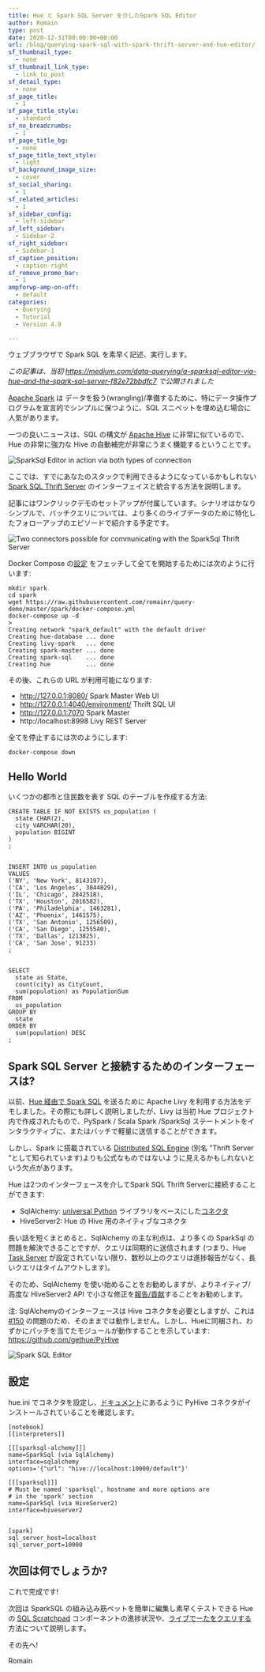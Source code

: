 ```yaml
---
title: Hue と Spark SQL Server を介したSpark SQL Editor 
author: Romain
type: post
date: 2020-12-31T00:00:00+00:00
url: /blog/querying-spark-sql-with-spark-thrift-server-and-hue-editor/
sf_thumbnail_type:
  - none
sf_thumbnail_link_type:
  - link_to_post
sf_detail_type:
  - none
sf_page_title:
  - 1
sf_page_title_style:
  - standard
sf_no_breadcrumbs:
  - 1
sf_page_title_bg:
  - none
sf_page_title_text_style:
  - light
sf_background_image_size:
  - cover
sf_social_sharing:
  - 1
sf_related_articles:
  - 1
sf_sidebar_config:
  - left-sidebar
sf_left_sidebar:
  - Sidebar-2
sf_right_sidebar:
  - Sidebar-1
sf_caption_position:
  - caption-right
sf_remove_promo_bar:
  - 1
ampforwp-amp-on-off:
  - default
categories:
  - Querying
  - Tutorial
  - Version 4.9

---
```

ウェブブラウザで Spark SQL を素早く記述、実行します。

*この記事は、当初 https://medium.com/data-querying/a-sparksql-editor-via-hue-and-the-spark-sql-server-f82e72bbdfc7 で公開されました*

[Apache Spark](https://spark.apache.org/) は データを扱う(wrangling)/準備するために、特にデータ操作プログラムを宣言的でシンプルに保つように、SQL スニペットを埋め込む場合に人気があります。

一つの良いニュースは、SQL の構文が [Apache Hive](https://hive.apache.org/) に非常に似ているので、Hue の非常に強力な Hive の自動補完が非常にうまく機能するということです。

![SparkSql Editor in action via both types of connection](https://cdn.gethue.com/uploads/2020/12/spark-sql-editor.gif)

ここでは、すでにあなたのスタックで利用できるようになっているかもしれない [Spark SQL Thrift Server](https://spark.apache.org/docs/latest/sql-distributed-sql-engine.html) のインターフェイスと統合する方法を説明します。

記事にはワンクリックデモのセットアップが付属しています。シナリオはかなりシンプルで、バッチクエリについては、より多くのライブデータのために特化したフォローアップのエピソードで紹介する予定です。

![Two connectors possible for communicating with the SparkSql Thrift Server](https://cdn.gethue.com/uploads/2020/12/blog-spark-hue-archi.png)

Docker Compose の[設定](https://raw.githubusercontent.com/romainr/query-demo/master/big-table-hbase/docker-compose.yml) をフェッチして全てを開始するためには次のように行います:

    mkdir spark
    cd spark
    wget https://raw.githubusercontent.com/romainr/query-demo/master/spark/docker-compose.yml
    docker-compose up -d
    >
    Creating network "spark_default" with the default driver
    Creating hue-database ... done
    Creating livy-spark   ... done
    Creating spark-master ... done
    Creating spark-sql    ... done
    Creating hue          ... done

その後、これらの URL が利用可能になります:

* http://127.0.0.1:8080/ Spark Master Web UI
* http://127.0.0.1:4040/environment/ Thrift SQL UI
* http://127.0.0.1:7070 Spark Master
* http://localhost:8998 Livy REST Server

全てを停止するには次のようにします:

    docker-compose down

## Hello World

いくつかの都市と住民数を表す SQL のテーブルを作成する方法:

    CREATE TABLE IF NOT EXISTS us_population (
      state CHAR(2),
      city VARCHAR(20),
      population BIGINT
    )
    ;


    INSERT INTO us_population
    VALUES
    ('NY', 'New York', 8143197),
    ('CA', 'Los Angeles', 3844829),
    ('IL', 'Chicago', 2842518),
    ('TX', 'Houston', 2016582),
    ('PA', 'Philadelphia', 1463281),
    ('AZ', 'Phoenix', 1461575),
    ('TX', 'San Antonio', 1256509),
    ('CA', 'San Diego', 1255540),
    ('TX', 'Dallas', 1213825),
    ('CA', 'San Jose', 91233)
    ;


    SELECT
      state as State,
      count(city) as CityCount,
      sum(population) as PopulationSum
    FROM
      us_population
    GROUP BY
      state
    ORDER BY
      sum(population) DESC
    ;

## Spark SQL Server と接続するためのインターフェースは?

以前、[Hue 経由で Spark SQL](https://medium.com/data-querying/an-sql-editor-for-apache-spark-sql-with-livy-534c56f7d251) を送るために Apache Livy を利用する方法をデモしました。その際にも詳しく説明しましたが、Livy は当初 Hue プロジェクト内で作成されたもので、PySpark / Scala Spark /SparkSql ステートメントをインタラクティブに、またはバッチで軽量に送信することができます。

しかし、Spark に搭載されている [Distributed SQL Engine](https://spark.apache.org/docs/latest/sql-distributed-sql-engine.html) (別名 "Thrift Server "として知られています)よりも公式なものではないように見えるかもしれないという欠点があります。

Hue は2つのインターフェースを介してSpark SQL Thrift Serverに接続することができます:

- SqlAlchemy:  [universal Python](https://www.sqlalchemy.org/) ライブラリをベースにした[コネクタ](https://github.com/dropbox/PyHive)
- HiveServer2: Hue の Hive 用のネイティブなコネクタ

長い話を短くまとめると、SqlAlchemy の主な利点は、より多くの SparkSql の問題を解決できることですが、クエリは同期的に送信されます (つまり、Hue [Task Server](https://docs.gethue.com/administrator/administration/reference/#task-server) が設定されていない限り、数秒以上のクエリは進捗報告がなく、長いクエリはタイムアウトします)。

そのため、SqlAlchemy を使い始めることをお勧めしますが、よりネイティブ/高度な HiveServer2 API で小さな修正を[報告/貢献](https://github.com/cloudera/hue/pulls)することをお勧めします。

注: SqlAlchemyのインターフェースは Hive コネクタを必要としますが、これは [#150](https://github.com/dropbox/PyHive/issues/150) の問題のため、そのままでは動作しません。しかし、Hueに同梱され、わずかにパッチを当てたモジュールが動作することを示しています: https://github.com/gethue/PyHive


![Spark SQL Editor](https://cdn.gethue.com/uploads/2020/12/spark-sql-editor.png)

## 設定

hue.ini でコネクタを設定し、[ドキュメント](https://docs.gethue.com/administrator/configuration/connectors/#apache-spark-sql)にあるように PyHive コネクタがインストールされていることを確認します。

    [notebook]
    [[interpreters]]

    [[[sparksql-alchemy]]]
    name=SparkSql (via SqlAlchemy)
    interface=sqlalchemy
    options='{"url": "hive://localhost:10000/default"}'

    [[[sparksql]]]
    # Must be named 'sparksql', hostname and more options are
    # in the 'spark' section
    name=SparkSql (via HiveServer2)
    interface=hiveserver2


    [spark]
    sql_server_host=localhost
    sql_server_port=10000


## 次回は何でしょうか?

これで完成です!

次回は SparkSQL の組み込み筋ペットを簡単に編集し素早くテストできる Hue の [SQL Scratchpad](https://docs.gethue.com/developer/components/parsers/) コンポーネントの進捗状況や、[ライブでーたをクエリする](https://gethue.com/blog/tutorial-query-live-data-stream-with-flink-sql/)方法について説明します。

その先へ!

Romain
